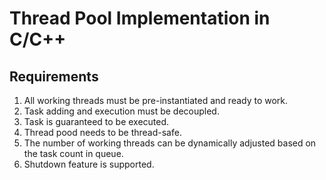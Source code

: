 # Thread Pool Implementation in C/C++

## Requirements
1. All working threads must be pre-instantiated and ready to work.
2. Task adding and execution must be decoupled.
3. Task is guaranteed to be executed.
4. Thread pood needs to be thread-safe.
5. The number of working threads can be dynamically adjusted based on the task count in queue.
6. Shutdown feature is supported.
